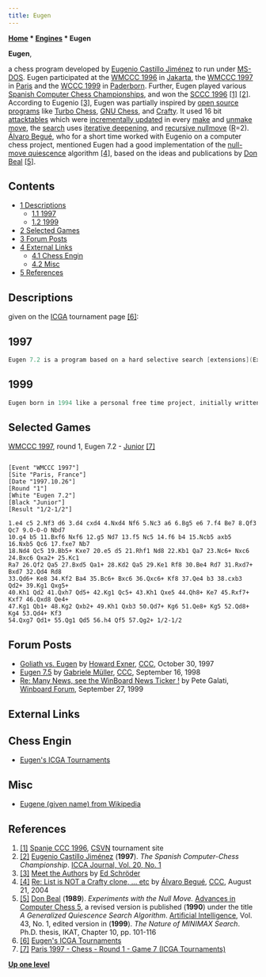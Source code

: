 ```yaml
---
title: Eugen
---
```

**[Home](Home "Home") * [Engines](Engines "Engines") * Eugen**

**Eugen**,

a chess program developed by [Eugenio Castillo Jiménez](Eugenio_Castillo_Jim%C3%A9nez "Eugenio Castillo Jiménez") to run under [MS-DOS](MS-DOS "MS-DOS"). Eugen participated at the [WMCCC 1996](WMCCC_1996 "WMCCC 1996") in [Jakarta](https://en.wikipedia.org/wiki/Jakarta), the [WMCCC 1997](WMCCC_1997 "WMCCC 1997") in [Paris](https://en.wikipedia.org/wiki/Paris) and the [WCCC 1999](WCCC_1999 "WCCC 1999") in [Paderborn](https://en.wikipedia.org/wiki/Paderborn). Further, Eugen played various [Spanish Computer Chess Championships](Spanish_Computer_Chess_Championship "Spanish Computer Chess Championship"), and won the [SCCC 1996](SCCC_1996 "SCCC 1996") <a id="cite-note-1" href="#cite-ref-1">[1]</a> <a id="cite-note-2" href="#cite-ref-2">[2]</a>.
According to Eugenio <a id="cite-note-3" href="#cite-ref-3">[3]</a>, Eugen was partially inspired by [open source programs](Category:Open_Source "Category:Open Source") like [Turbo Chess](Turbo_Chess "Turbo Chess"), [GNU Chess](GNU_Chess "GNU Chess"), and [Crafty](Crafty "Crafty"). It used 16 bit [attacktables](Attack_and_Defend_Maps "Attack and Defend Maps") which were [incrementally updated](Incremental_Updates "Incremental Updates") in every [make](Make_Move "Make Move") and [unmake move](Unmake_Move "Unmake Move"), the [search](Search "Search") uses [iterative deepening](Iterative_Deepening "Iterative Deepening"), and [recursive nullmove](Null_Move_Pruning "Null Move Pruning") ([R](Depth_Reduction_R "Depth Reduction R")=2). [Álvaro Begué](%C3%81lvaro_Begu%C3%A9 "Álvaro Begué"), who for a short time worked with Eugenio on a computer chess project, mentioned Eugen had a good implementation of the [null-move quiescence](Null_Move_Pruning#NMQS "Null Move Pruning") algorithm <a id="cite-note-4" href="#cite-ref-4">[4]</a>, based on the ideas and publications by [Don Beal](Don_Beal "Don Beal") <a id="cite-note-5" href="#cite-ref-5">[5]</a>.

## Contents

- [1 Descriptions](#descriptions)
  - [1.1 1997](#1997)
  - [1.2 1999](#1999)
- [2 Selected Games](#selected-games)
- [3 Forum Posts](#forum-posts)
- [4 External Links](#external-links)
  - [4.1 Chess Engin](#chess-engin)
  - [4.2 Misc](#misc)
- [5 References](#references)

## Descriptions

given on the [ICGA](ICGA "ICGA") tournament page <a id="cite-note-6" href="#cite-ref-6">[6]</a>:

## 1997

```C++
Eugen 7.2 is a program based on a hard selective search [extensions](Extensions "Extensions") algorithm, he don't makes conventional [alpha beta](Alpha-Beta "Alpha-Beta") pruning and he (in Spanish it's he) uses a special [null turn moves](Null_Move_Pruning#NMQS "Null Move Pruning") in [quiescence search](Quiescence_Search "Quiescence Search"). The program consist of about 40.000 [C](C "C") and [assembler](Assembly "Assembly") code lines. Node speed on a [Pentium](X86 "X86") 133Mhz is approximately 12.000 to 30.000 [nodes per second](Nodes_per_Second "Nodes per Second"). Chess programming is my hobby-job for about last 8 years. Currently [Spanish CCC](SCCC_1996 "SCCC 1996"). 

```

## 1999

```C++
Eugen born in 1994 like a personal free time project, initially written in [Pascal](Pascal "Pascal") and assembler, in 1995 it was changed to C language. Eugen is partially inspirated in freeware programs like [Turbo Chess](Turbo_Chess "Turbo Chess"), [Gnu](GNU_Chess "GNU Chess"), and [Crafty](Crafty "Crafty"). 

```

## Selected Games

[WMCCC 1997](WMCCC_1997 "WMCCC 1997"), round 1, Eugen 7.2 - [Junior](Junior "Junior") <a id="cite-note-7" href="#cite-ref-7">[7]</a>

```

[Event "WMCCC 1997"]
[Site "Paris, France"]
[Date "1997.10.26"]
[Round "1"]
[White "Eugen 7.2"]
[Black "Junior"]
[Result "1/2-1/2"]

1.e4 c5 2.Nf3 d6 3.d4 cxd4 4.Nxd4 Nf6 5.Nc3 a6 6.Bg5 e6 7.f4 Be7 8.Qf3 Qc7 9.O-O-O Nbd7 
10.g4 b5 11.Bxf6 Nxf6 12.g5 Nd7 13.f5 Nc5 14.f6 b4 15.Ncb5 axb5 16.Nxb5 Qc6 17.fxe7 Nb7 
18.Nd4 Qc5 19.Bb5+ Kxe7 20.e5 d5 21.Rhf1 Nd8 22.Kb1 Qa7 23.Nc6+ Nxc6 24.Bxc6 Qxa2+ 25.Kc1 
Ra7 26.Qf2 Qa5 27.Bxd5 Qa1+ 28.Kd2 Qa5 29.Ke1 Rf8 30.Be4 Rd7 31.Rxd7+ Bxd7 32.Qd4 Rd8 
33.Qd6+ Ke8 34.Kf2 Ba4 35.Bc6+ Bxc6 36.Qxc6+ Kf8 37.Qe4 b3 38.cxb3 Qd2+ 39.Kg1 Qxg5+ 
40.Kh1 Qd2 41.Qxh7 Qd5+ 42.Kg1 Qc5+ 43.Kh1 Qxe5 44.Qh8+ Ke7 45.Rxf7+ Kxf7 46.Qxd8 Qe4+ 
47.Kg1 Qb1+ 48.Kg2 Qxb2+ 49.Kh1 Qxb3 50.Qd7+ Kg6 51.Qe8+ Kg5 52.Qd8+ Kg4 53.Qd4+ Kf3 
54.Qxg7 Qd1+ 55.Qg1 Qd5 56.h4 Qf5 57.Qg2+ 1/2-1/2 

```

## Forum Posts

- [Goliath vs. Eugen](https://www.stmintz.com/ccc/index.php?id=11369) by [Howard Exner](index.php?title=Howard_Exner&action=edit&redlink=1 "Howard Exner (page does not exist)"), [CCC](CCC "CCC"), October 30, 1997
- [Eugen 7.5](https://www.stmintz.com/ccc/index.php?id=26806) by [Gabriele Müller](Gabriele_M%C3%BCller "Gabriele Müller"), [CCC](CCC "CCC"), September 16, 1998
- [Re: Many News, see the WinBoard News Ticker !](http://www.open-aurec.com/wbforum/viewtopic.php?t=30370#p115506) by Pete Galati, [Winboard Forum](Computer_Chess_Forums "Computer Chess Forums"), September 27, 1999

## External Links

## Chess Engin

- [Eugen's ICGA Tournaments](https://www.game-ai-forum.org/icga-tournaments/program.php?id=28)

## Misc

- [Eugene (given name) from Wikipedia](<https://en.wikipedia.org/wiki/Eugene_(given_name)>)

## References

1. <a id="cite-ref-1" href="#cite-note-1">[1]</a> [Spanje CCC 1996](http://www.csvn.nl/index.php?option=com_content&view=article&id=209%3Aspanje-ccc-1996&catid=19%3Acomputer-computer&Itemid=48&lang=en), [CSVN](CSVN "CSVN") tournament site
1. <a id="cite-ref-2" href="#cite-note-2">[2]</a> [Eugenio Castillo Jiménez](Eugenio_Castillo_Jim%C3%A9nez "Eugenio Castillo Jiménez") (**1997**). *The Spanish Computer-Chess Championship*. [ICCA Journal, Vol. 20, No. 1](ICGA_Journal#20_1 "ICGA Journal")
1. <a id="cite-ref-3" href="#cite-note-3">[3]</a> [Meet the Authors](http://www.rebel.nl/authors.htm) by [Ed Schröder](Ed_Schroder "Ed Schroder")
1. <a id="cite-ref-4" href="#cite-note-4">[4]</a> [Re: List is NOT a Crafty clone, ... etc](https://www.stmintz.com/ccc/index.php?id=383312) by [Álvaro Begué](%C3%81lvaro_Begu%C3%A9 "Álvaro Begué"), [CCC](CCC "CCC"), August 21, 2004
1. <a id="cite-ref-5" href="#cite-note-5">[5]</a> [Don Beal](Don_Beal "Don Beal") (**1989**). *Experiments with the Null Move.* [Advances in Computer Chess 5](Advances_in_Computer_Chess_5 "Advances in Computer Chess 5"), a revised version is published (**1990**) under the title *A Generalized Quiescence Search Algorithm*. [Artificial Intelligence](https://en.wikipedia.org/wiki/Artificial_Intelligence_%28journal%29), Vol. 43, No. 1, edited version in (**1999**). *The Nature of MINIMAX Search*. Ph.D. thesis, IKAT, Chapter 10, pp. 101-116
1. <a id="cite-ref-6" href="#cite-note-6">[6]</a> [Eugen's ICGA Tournaments](https://www.game-ai-forum.org/icga-tournaments/program.php?id=28)
1. <a id="cite-ref-7" href="#cite-note-7">[7]</a> [Paris 1997 - Chess - Round 1 - Game 7 (ICGA Tournaments)](https://www.game-ai-forum.org/icga-tournaments/round.php?tournament=5&round=1&id=7)

**[Up one level](Engines "Engines")**

